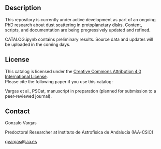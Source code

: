 ## Description
This repository is currently under active development as part of an ongoing PhD research about dust scattering in protoplanetary disks.
Content, scripts, and documentation are being progressively updated and refined.

CATALOG.ipynb contains preliminary results. Source data and updates will be uploaded in the coming days.


## License

This catalog is licensed under the [Creative Commons Attribution 4.0 International License](https://creativecommons.org/licenses/by/4.0/).  
Please cite the following paper if you use this catalog:

Vargas et al., PSCat, manuscript in preparation (planned for submission to a peer-reviewed journal).

## Contact
Gonzalo Vargas

Predoctoral Researcher at Instituto de Astrofísica de Andalucía (IAA-CSIC)

gvargas@iaa.es
